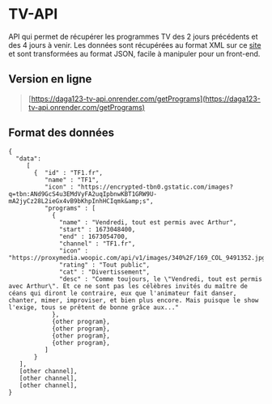 # TV-API
API qui permet de récupérer les programmes TV des 2 jours précédents et des 4 jours à venir.
Les données sont récupérées au format XML sur ce [site](https://xmltvfr.fr/xmltv/xmltv_tnt.xml) et sont transformées au format JSON, facile à manipuler pour un front-end.

## Version en ligne
>[https://daga123-tv-api.onrender.com/getPrograms](https://daga123-tv-api.onrender.com/getPrograms)
## Format des données
```
{
  "data":
     [
       {  "id" : "TF1.fr",
          "name" : "TF1",
          "icon" : "https://encrypted-tbn0.gstatic.com/images?q=tbn:ANd9GcS4u3EMdVyFA2uqIpbnwKBT1GRW9U-mA2jyCz28L2ieGx4vB9bKhpInhHCIqmk&amp;s",
          "programs" : [ 
            { 
              "name" : "Vendredi, tout est permis avec Arthur",
              "start" : 1673048400,
              "end" : 1673054700,
              "channel" : "TF1.fr",
              "icon" : "https://proxymedia.woopic.com/api/v1/images/340%2F/169_COL_9491352.jpg",
              "rating" : "Tout public",
              "cat" : "Divertissement",
              "desc" : "Comme toujours, le \"Vendredi, tout est permis avec Arthur\". Et ce ne sont pas les célèbres invités du maître de céans qui diront le contraire, eux que l'animateur fait danser, chanter, mimer, improviser, et bien plus encore. Mais puisque le show l'exige, tous se prêtent de bonne grâce aux..."
            }, 
            {other program},
            {other program},
            {other program},
            {other program},
          ]
       }
   ],
   [other channel],
   [other channel],
   [other channel],
}
          
```
